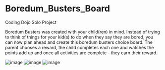 # Boredum_Busters_Board
Coding Dojo Solo Project

Boredum Busters was created with your child(ren) in mind.  Instead of trying to think of things for your kid(s) to do when they say they are bored, you can now plan ahead and create this boredum busters choice board. The parent chooses a reward, the child completes each one and watches the points add up and once all activities are complete - they earn their reward.

![image](https://user-images.githubusercontent.com/53132050/88430366-f61f9780-cdbd-11ea-908a-981c012d94a8.png)
![image](https://user-images.githubusercontent.com/53132050/88430528-35e67f00-cdbe-11ea-8b00-e0b4a52dbaae.png)
![image](https://user-images.githubusercontent.com/53132050/88430556-439c0480-cdbe-11ea-99be-696a3bc6e1e7.png)
